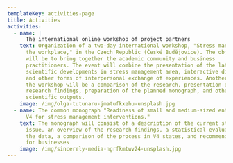 ```yaml
---
templateKey: activities-page
title: Activities
activities:
  - name: |
      The international online workshop of project partners 
    text: Organization of a two-day international workshop, "Stress management in
      the workplace," in the Czech Republic (České Budějovice). The objective
      will be to bring together the academic community and business
      practitioners. The event will combine the presentation of the latest
      scientific developments in stress management area, interactive discussion,
      and other forms of interpersonal exchange of experiences. Another part of
      the workshop will be a comparison of the research, presentation of the
      research findings, preparation of the planned monograph, and other
      scientific outputs.
    image: /img/olga-tutunaru-jmatufkxehu-unsplash.jpg
  - name: The common monograph "Readiness of small and medium-sized enterprises in
      V4 for stress management interventions."
    text: The monograph will consist of a description of the current state of the
      issue, an overview of the research findings, a statistical evaluation of
      the data, a comparison of the process in V4 states, and recommendations
      for businesses
    image: /img/sincerely-media-ngrfkmtwv24-unsplash.jpg
---
```

